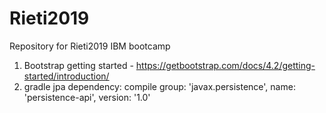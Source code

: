 # Rieti2019
Repository for Rieti2019 IBM bootcamp

1. Bootstrap getting started - https://getbootstrap.com/docs/4.2/getting-started/introduction/
2. gradle jpa dependency: compile group: 'javax.persistence', name: 'persistence-api', version: '1.0'
